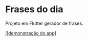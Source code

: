 # Frases do dia

Projeto em Flutter gerador de frases.

[![demonstração do app]](https://user-images.githubusercontent.com/43016358/140335515-df220951-f157-4e76-89aa-f018b6ee22f9.mov)
